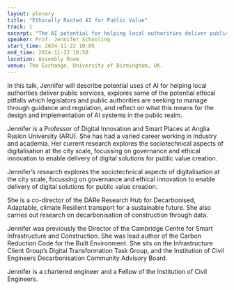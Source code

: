 ```yaml
---
layout: plenary
title: "Ethically Rooted AI for Public Value"
track: 1
excerpt: "The AI potential for helping local authorities deliver public services."
speaker: Prof. Jennifer Schooling
start_time: 2024-11-22 10:05
end_time: 2024-11-22 10:50
location: Assembly Room
venue: The Exchange, University of Birmingham, UK.
---
```


In this talk, Jennifer will describe potential uses of AI for helping local authorities 
deliver public services, explores some of the potential ethical pitfalls which legislators 
and public authorities are seeking to manage through guidance and regulation, and reflect 
on what this means for the design and implementation of AI systems in the public realm.

Jennifer is a Professor of Digital Innovation and Smart Places at Anglia Ruskin University 
(ARU). She has had a varied career working in industry and academia. Her current research 
explores the sociotechnical aspects of digitalisation at the city scale, focussing on 
governance and ethical innovation to enable delivery of digital solutions for public value 
creation.

Jennifer’s research explores the sociotechnical aspects of digitalisation at the city 
scale, focussing on governance and ethical innovation to enable delivery of digital 
solutions for public value creation.

She is a co-director of the DARe Research Hub for Decarbonised, Adaptable, climate Resilient 
transport for a sustainable future. She also carries out research on decarbonisation of 
construction through data.

Jennifer was previously the Director of the Cambridge Centre for Smart Infrastructure and 
Construction. She was lead author of the Carbon Reduction Code for the Built Environment. She 
sits on the Infrastructure Client Group’s Digital Transformation Task Group, and the Institution 
of Civil Engineers Decarbonisation Community Advisory Board.

Jennifer is a chartered engineer and a Fellow of the Institution of Civil Engineers.
